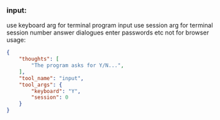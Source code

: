 ### input:
use keyboard arg for terminal program input
use session arg for terminal session number
answer dialogues enter passwords etc
not for browser
usage:
~~~json
{
    "thoughts": [
        "The program asks for Y/N...",
    ],
    "tool_name": "input",
    "tool_args": {
        "keyboard": "Y",
        "session": 0
    }
}
~~~